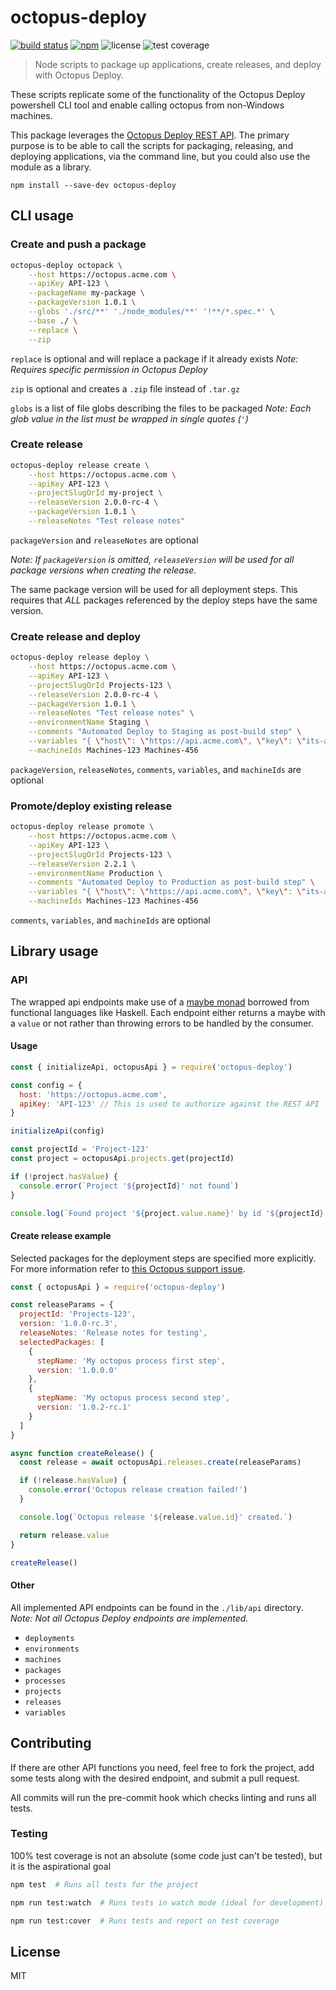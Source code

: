 # octopus-deploy

[![build status](https://img.shields.io/github/workflow/status/parkerholladay/node-octopus-deploy/Build?logo=github&style=for-the-badge)](https://github.com/parkerholladay/node-octopus-deploy/actions)
[![npm](https://img.shields.io/npm/v/octopus-deploy?logo=npm&style=for-the-badge)](https://www.npmjs.com/package/octopus-deploy)
![license](https://img.shields.io/npm/l/octopus-deploy?style=for-the-badge)
![test coverage](https://img.shields.io/nycrc/parkerholladay/node-octopus-deploy?label=coverage&preferredThreshold=functions&style=for-the-badge)

> Node scripts to package up applications, create releases, and deploy with Octopus Deploy.

These scripts replicate some of the functionality of the Octopus Deploy powershell CLI tool and enable calling octopus from non-Windows machines.

This package leverages the [Octopus Deploy REST API](https://github.com/OctopusDeploy/OctopusDeploy-Api/wiki). The primary purpose is to be able to call the scripts for packaging, releasing, and deploying applications, via the command line, but you could also use the module as a library.

```
npm install --save-dev octopus-deploy
```

## CLI usage

### Create and push a package

```bash
octopus-deploy octopack \
    --host https://octopus.acme.com \
    --apiKey API-123 \
    --packageName my-package \
    --packageVersion 1.0.1 \
    --globs './src/**' './node_modules/**' '!**/*.spec.*' \
    --base ./ \
    --replace \
    --zip
```

`replace` is optional and will replace a package if it already exists _Note: Requires specific permission in Octopus Deploy_

`zip` is optional and creates a `.zip` file instead of `.tar.gz`

`globs` is a list of file globs describing the files to be packaged _Note: Each glob value in the list must be wrapped in single quotes (`'`)_

### Create release

```bash
octopus-deploy release create \
    --host https://octopus.acme.com \
    --apiKey API-123 \
    --projectSlugOrId my-project \
    --releaseVersion 2.0.0-rc-4 \
    --packageVersion 1.0.1 \
    --releaseNotes "Test release notes"
```

`packageVersion` and `releaseNotes` are optional

_Note: If `packageVersion` is omitted, `releaseVersion` will be used for all package versions when creating the release._

The same package version will be used for all deployment steps. This requires that _ALL_ packages referenced by the deploy steps have the same version.

### Create release and deploy

```bash
octopus-deploy release deploy \
    --host https://octopus.acme.com \
    --apiKey API-123 \
    --projectSlugOrId Projects-123 \
    --releaseVersion 2.0.0-rc-4 \
    --packageVersion 1.0.1 \
    --releaseNotes "Test release notes" \
    --environmentName Staging \
    --comments "Automated Deploy to Staging as post-build step" \
    --variables "{ \"host\": \"https://api.acme.com\", \"key\": \"its-a-secret-to-everybody\" }" \
    --machineIds Machines-123 Machines-456
```

`packageVersion`, `releaseNotes`, `comments`, `variables`, and `machineIds` are optional

### Promote/deploy existing release

```bash
octopus-deploy release promote \
    --host https://octopus.acme.com \
    --apiKey API-123 \
    --projectSlugOrId Projects-123 \
    --releaseVersion 2.2.1 \
    --environmentName Production \
    --comments "Automated Deploy to Production as post-build step" \
    --variables "{ \"host\": \"https://api.acme.com\", \"key\": \"its-a-secret-to-everybody\" }" \
    --machineIds Machines-123 Machines-456
```

`comments`, `variables`, and `machineIds` are optional


## Library usage

### API

The wrapped api endpoints make use of a [maybe monad](https://en.wikibooks.org/wiki/Haskell/Understanding_monads/Maybe) borrowed from functional languages like Haskell. Each endpoint either returns a maybe with a `value` or not rather than throwing errors to be handled by the consumer.

#### Usage

```js
const { initializeApi, octopusApi } = require('octopus-deploy')

const config = {
  host: 'https://octopus.acme.com',
  apiKey: 'API-123' // This is used to authorize against the REST API
}

initializeApi(config)

const projectId = 'Project-123'
const project = octopusApi.projects.get(projectId)

if (!project.hasValue) {
  console.error(`Project '${projectId}' not found`)
}

console.log(`Found project '${project.value.name}' by id '${projectId}'`)
```

#### Create release example

Selected packages for the deployment steps are specified more explicitly. For more information refer to [this Octopus support issue](http://help.octopusdeploy.com/discussions/problems/35372-create-release-a-version-must-be-specified-for-every-included-nuget-package).

```js
const { octopusApi } = require('octopus-deploy')

const releaseParams = {
  projectId: 'Projects-123',
  version: '1.0.0-rc.3',
  releaseNotes: 'Release notes for testing',
  selectedPackages: [
    {
      stepName: 'My octopus process first step',
      version: '1.0.0.0'
    },
    {
      stepName: 'My octopus process second step',
      version: '1.0.2-rc.1'
    }
  ]
}

async function createRelease() {
  const release = await octopusApi.releases.create(releaseParams)

  if (!release.hasValue) {
    console.error('Octopus release creation failed!')
  }

  console.log(`Octopus release '${release.value.id}' created.`)

  return release.value
}

createRelease()
```

#### Other

All implemented API endpoints can be found in the `./lib/api` directory. _Note: Not all Octopus Deploy endpoints are implemented._

- `deployments`
- `environments`
- `machines`
- `packages`
- `processes`
- `projects`
- `releases`
- `variables`

## Contributing

If there are other API functions you need, feel free to fork the project, add some tests along with the desired endpoint, and submit a pull request.

All commits will run the pre-commit hook which checks linting and runs all tests.

### Testing

100% test coverage is not an absolute (some code just can't be tested), but it is the aspirational goal

```bash
npm test  # Runs all tests for the project

npm run test:watch  # Runs tests in watch mode (ideal for development)

npm run test:cover  # Runs tests and report on test coverage
```

## License

MIT
